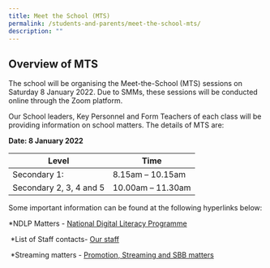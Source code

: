 ```yaml
---
title: Meet the School (MTS)
permalink: /students-and-parents/meet-the-school-mts/
description: ""
---
```

## Overview of MTS

The school will be organising the Meet-the-School (MTS) sessions on Saturday 8 January 2022. Due to SMMs, these sessions will be conducted online through the Zoom platform. 

Our School leaders, Key Personnel and Form Teachers of each class will be providing information on school matters. The details of MTS are:

  
**Date: 8 January 2022**  

| Level                   | Time              |
|-------------------------|-------------------|
| Secondary 1:            | 8.15am – 10.15am  |
| Secondary 2, 3, 4 and 5 | 10.00am – 11.30am |

Some important information can be found at the following hyperlinks below:

\*NDLP Matters - [National Digital Literacy Programme](https://manjusrisec.moe.edu.sg/students-and-parents/national-digital-literacy-programme-ndlp)  

 \*List of Staff contacts- [Our staff](https://manjusrisec.moe.edu.sg/discover-manjusri/our-staff)

 \*Streaming matters - [Promotion, Streaming and SBB matters](https://manjusrisec.moe.edu.sg/students-and-parents/promotion-streaming-n-sbb)